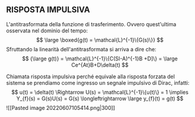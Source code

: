 ## RISPOSTA IMPULSIVA
L'antitrasformata della funzione di trasferimento. Ovvero quest'ultima osservata nel dominio del tempo:
$$
\large \boxed{g(t) = \mathcal{L}^{-1}\{G(s)\}}
$$
Sfruttando la linearità dell'antitrasformata si arriva a dire che:
$$
{\large g(t)} = \mathcal{L}^{-1}\{C(SI-A)^{-1}B +D]\} = \large Ce^{At}B+D\delta(t)
$$

Chiamata risposta impulsiva perché equivale alla risposta forzata del sistema se prendiamo come ingresso un segnale impulsivo di Dirac, infatti:
$$
u(t) = \delta(t) \Rightarrow U(s) = \mathcal{L}^{-1}\{u(t)\} = 1 \implies Y_{f}(s) = G(s)U(s) = G(s) \longleftrightarrow  \large y_{f}(t) = g(t)
$$
![[Pasted image 20220607105414.png|300]]


